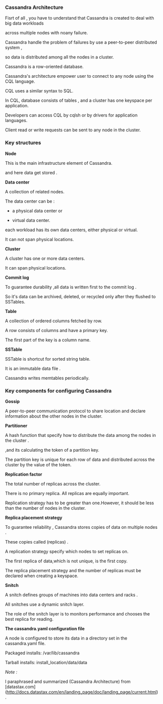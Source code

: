 
### Cassandra Architecture

Fisrt of all , you have to understand that Cassandra is created to deal with big data workloads

across multiple nodes with noany failure.

Cassandra handle the problem of failures by use a peer-to-peer distributed system ,

so data is distributed among all the nodes in a cluster.

Cassandra is a row-oriented database.

Cassandra's architecture empower user to connect to any node using the CQL language. 

CQL uses a similar syntax to SQL.

In CQL, database consists of tables , and a cluster has one keyspace per application. 

Developers can access CQL by cqlsh or by drivers for application languages.

Client read or write requests can be sent to any node in the cluster.

### Key structures

**Node**

This is the main infrastructure element of Cassandra.

and here data get stored  . 

**Data center**

A collection of related nodes.

The data center can be :

* a physical data center or

* virtual data center. 

each workload has its own data centers, either physical or virtual. 

It can not span physical locations.


**Cluster**

A cluster has one or more data centers.

It can span physical locations.

**Commit log**

To guarantee durability ,all data is written first to the commit log  .

So it's data can be archived, deleted, or recycled only after they flushed to SSTables.

**Table**

A collection of ordered columns fetched by row.

A row consists of columns and have a primary key. 

The first part of the key is a column name.

**SSTable**

SSTable is shortcut for sorted string table.

It is an immutable data file .

Cassandra writes memtables periodically.


### Key components for configuring Cassandra 

**Gossip**

A peer-to-peer communication protocol to share location and declare information about the other nodes in the cluster. 

**Partitioner**

A hash function that specify how to distribute the data among the nodes in the cluster .

,and its calculating the token of a partition key. 

The partition key is unique for each row of data and distributed across the cluster by the value of the token. 

**Replication factor**

The total number of replicas across the cluster. 

There is no primary replica. All replicas are equally important.
 
Replication strategy has to be greater than one.However, it should be less than the number of nodes in the cluster.

**Replica placement strategy**

To guarantee reliability , Cassandra stores copies of data on multiple nodes .

These copies called (replicas) .

A replication strategy specify which nodes to set replicas on.

The first replica of data,which is not  unique, is the first copy.

The replica placement strategy and the number of replicas  must be declared when creating a keyspace.

**Snitch**

A snitch defines groups of machines into data centers and racks .

All snitches use a dynamic snitch layer.

The role of the snitch layer is to  monitors performance and chooses the best replica for reading.

**The cassandra.yaml configuration file**

A node is configured to store its data in a directory set in the cassandra.yaml file.

Packaged installs: /var/lib/cassandra

Tarball installs: install_location/data/data


*Note :*

I paraphrased and summarized (Cassandra Architecture) from [datastax.com] (http://docs.datastax.com/en/landing_page/doc/landing_page/current.html) .

